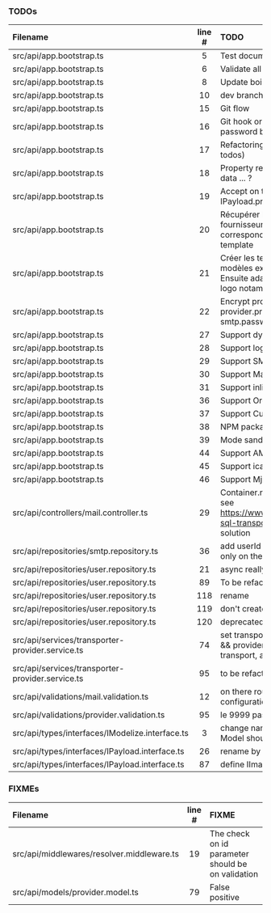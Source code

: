 ### TODOs
| Filename | line # | TODO
|:------|:------:|:------
| src/api/app.bootstrap.ts | 5 | Test documents
| src/api/app.bootstrap.ts | 6 | Validate all tests cases
| src/api/app.bootstrap.ts | 8 | Update boilerplate vs this version
| src/api/app.bootstrap.ts | 10 | dev branch
| src/api/app.bootstrap.ts | 15 | Git flow
| src/api/app.bootstrap.ts | 16 | Git hook or other soluce to adapt mysql password before each push
| src/api/app.bootstrap.ts | 17 | Refactoring transporter / payloads (see todos)
| src/api/app.bootstrap.ts | 18 | Property render needed ? If buffer ... or data ... ?
| src/api/app.bootstrap.ts | 19 | Accept on the fly object for IPayload.provider && IPayload.smtp
| src/api/app.bootstrap.ts | 20 | Récupérer les templates chez le fournisseur, voir si on trouve une action correspondante, et dans ce cas utiliser ce template
| src/api/app.bootstrap.ts | 21 | Créer les templates à la volée sur base de modèles existants chez chaque provider ! Ensuite adapter les informations de data, le logo notamment
| src/api/app.bootstrap.ts | 22 | Encrypt provider.publicKey, provider.privateKey, smtp.username, smtp.password
| src/api/app.bootstrap.ts | 27 | Support dynamic content-type on API
| src/api/app.bootstrap.ts | 28 | Support log on mail sendings
| src/api/app.bootstrap.ts | 29 | Support SMTP transport
| src/api/app.bootstrap.ts | 30 | Support Mailgun templates
| src/api/app.bootstrap.ts | 31 | Support inlines images
| src/api/app.bootstrap.ts | 36 | Support Organization
| src/api/app.bootstrap.ts | 37 | Support Customer, Invoice, Order
| src/api/app.bootstrap.ts | 38 | NPM package for API consumer
| src/api/app.bootstrap.ts | 39 | Mode sandbox
| src/api/app.bootstrap.ts | 44 | Support AMP
| src/api/app.bootstrap.ts | 45 | Support icalEvent
| src/api/app.bootstrap.ts | 46 | Support Mjml compilation
| src/api/controllers/mail.controller.ts | 29 | Container.resolve('Logger').log('db', '', {}) see https://www.npmjs.com/package/winston-sql-transport or implements custom solution
| src/api/repositories/smtp.repository.ts | 36 | add userId paramater, and do the request only on the leftJoin parameter, or ownerId
| src/api/repositories/user.repository.ts | 21 | async really ?
| src/api/repositories/user.repository.ts | 89 | To be refactored
| src/api/repositories/user.repository.ts | 118 | rename
| src/api/repositories/user.repository.ts | 119 | don't create user if not exists
| src/api/repositories/user.repository.ts | 120 | deprecated ?
| src/api/services/transporter-provider.service.ts | 74 | set transport on one property only (smtp && provider should be merged into transport, as Abstract class or interface)
| src/api/services/transporter-provider.service.ts | 95 | to be refactored as Factory
| src/api/validations/mail.validation.ts | 12 | on there routes, set validation configuration allowUnknownBody to false
| src/api/validations/provider.validation.ts | 95 | le 9999 pas terrible
| src/api/types/interfaces/IModelize.interface.ts | 3 | change name ? That's not ... Abstract class Model should be proficient ...
| src/api/types/interfaces/IPayload.interface.ts | 26 | rename by transaction
| src/api/types/interfaces/IPayload.interface.ts | 87 | define IImage ?

### FIXMEs
| Filename | line # | FIXME
|:------|:------:|:------
| src/api/middlewares/resolver.middleware.ts | 19 | The check on id parameter should be on validation
| src/api/models/provider.model.ts | 79 | False positive
